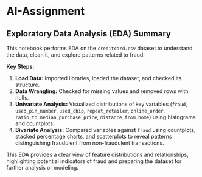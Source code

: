 # AI-Assignment

## Exploratory Data Analysis (EDA) Summary

This notebook performs EDA on the `creditcard.csv` dataset to understand the data, clean it, and explore patterns related to fraud.

**Key Steps:**

1. **Load Data:** Imported libraries, loaded the dataset, and checked its structure.
2. **Data Wrangling:** Checked for missing values and removed rows with nulls.
3. **Univariate Analysis:** Visualized distributions of key variables (`fraud`, `used_pin_number`, `used_chip`, `repeat_retailer`, `online_order`, `ratio_to_median_purchase_price`, `distance_from_home`) using histograms and countplots.
4. **Bivariate Analysis:** Compared variables against `fraud` using countplots, stacked percentage charts, and scatterplots to reveal patterns distinguishing fraudulent from non-fraudulent transactions.

This EDA provides a clear view of feature distributions and relationships, highlighting potential indicators of fraud and preparing the dataset for further analysis or modeling.


